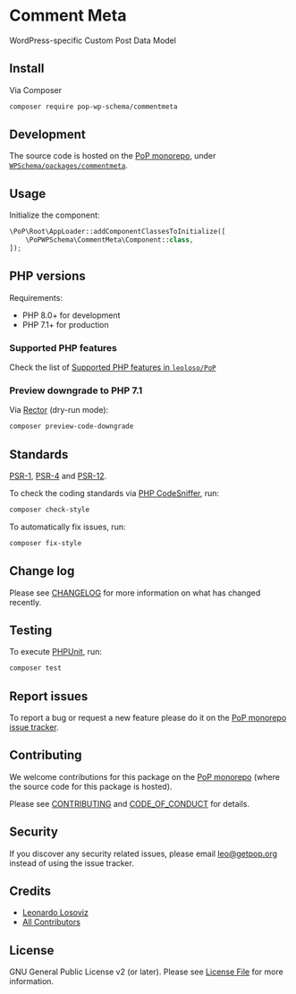 # Comment Meta

<!--
[![Build Status][ico-travis]][link-travis]
[![Quality Score][ico-code-quality]][link-code-quality]
[![Software License][ico-license]](LICENSE.md)
[![Latest Version on Packagist][ico-version]][link-packagist]
[![Coverage Status][ico-scrutinizer]][link-scrutinizer]
[![Total Downloads][ico-downloads]][link-downloads]
-->

WordPress-specific Custom Post Data Model

## Install

Via Composer

``` bash
composer require pop-wp-schema/commentmeta
```

## Development

The source code is hosted on the [PoP monorepo](https://github.com/leoloso/PoP), under [`WPSchema/packages/commentmeta`](https://github.com/leoloso/PoP/tree/master/layers/WPSchema/packages/commentmeta).

## Usage

Initialize the component:

``` php
\PoP\Root\AppLoader::addComponentClassesToInitialize([
    \PoPWPSchema\CommentMeta\Component::class,
]);
```

## PHP versions

Requirements:

- PHP 8.0+ for development
- PHP 7.1+ for production

### Supported PHP features

Check the list of [Supported PHP features in `leoloso/PoP`](https://github.com/leoloso/PoP/blob/master/docs/supported-php-features.md)

### Preview downgrade to PHP 7.1

Via [Rector](https://github.com/rectorphp/rector) (dry-run mode):

```bash
composer preview-code-downgrade
```

## Standards

[PSR-1](https://www.php-fig.org/psr/psr-1), [PSR-4](https://www.php-fig.org/psr/psr-4) and [PSR-12](https://www.php-fig.org/psr/psr-12).

To check the coding standards via [PHP CodeSniffer](https://github.com/squizlabs/PHP_CodeSniffer), run:

``` bash
composer check-style
```

To automatically fix issues, run:

``` bash
composer fix-style
```

## Change log

Please see [CHANGELOG](CHANGELOG.md) for more information on what has changed recently.

## Testing

To execute [PHPUnit](https://phpunit.de/), run:

``` bash
composer test
```

## Report issues

To report a bug or request a new feature please do it on the [PoP monorepo issue tracker](https://github.com/leoloso/PoP/issues).

## Contributing

We welcome contributions for this package on the [PoP monorepo](https://github.com/leoloso/PoP) (where the source code for this package is hosted).

Please see [CONTRIBUTING](CONTRIBUTING.md) and [CODE_OF_CONDUCT](CODE_OF_CONDUCT.md) for details.

## Security

If you discover any security related issues, please email leo@getpop.org instead of using the issue tracker.

## Credits

- [Leonardo Losoviz][link-author]
- [All Contributors][link-contributors]

## License

GNU General Public License v2 (or later). Please see [License File](LICENSE.md) for more information.

[ico-version]: https://img.shields.io/packagist/v/pop-wp-schema/commentmeta.svg?style=flat-square
[ico-license]: https://img.shields.io/badge/license-GPLv2-brightgreen.svg?style=flat-square
[ico-travis]: https://img.shields.io/travis/pop-wp-schema/commentmeta/master.svg?style=flat-square
[ico-scrutinizer]: https://img.shields.io/scrutinizer/coverage/g/pop-wp-schema/commentmeta.svg?style=flat-square
[ico-code-quality]: https://img.shields.io/scrutinizer/g/pop-wp-schema/commentmeta.svg?style=flat-square
[ico-downloads]: https://img.shields.io/packagist/dt/pop-wp-schema/commentmeta.svg?style=flat-square

[link-packagist]: https://packagist.org/packages/pop-wp-schema/commentmeta
[link-travis]: https://travis-ci.org/pop-wp-schema/commentmeta
[link-scrutinizer]: https://scrutinizer-ci.com/g/pop-wp-schema/commentmeta/code-structure
[link-code-quality]: https://scrutinizer-ci.com/g/pop-wp-schema/commentmeta
[link-downloads]: https://packagist.org/packages/pop-wp-schema/commentmeta
[link-author]: https://github.com/leoloso
[link-contributors]: ../../../../../../contributors
